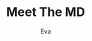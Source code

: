 ---
media: "images/rounds/round_2/paladin_gets_shot.png"
media_type: image
title: Meet The MD
author: Eva
desc: Fiore Silvestri fires a volley of plasma glass at MD Richard Harnley and Officer Paladin Trieu.
---